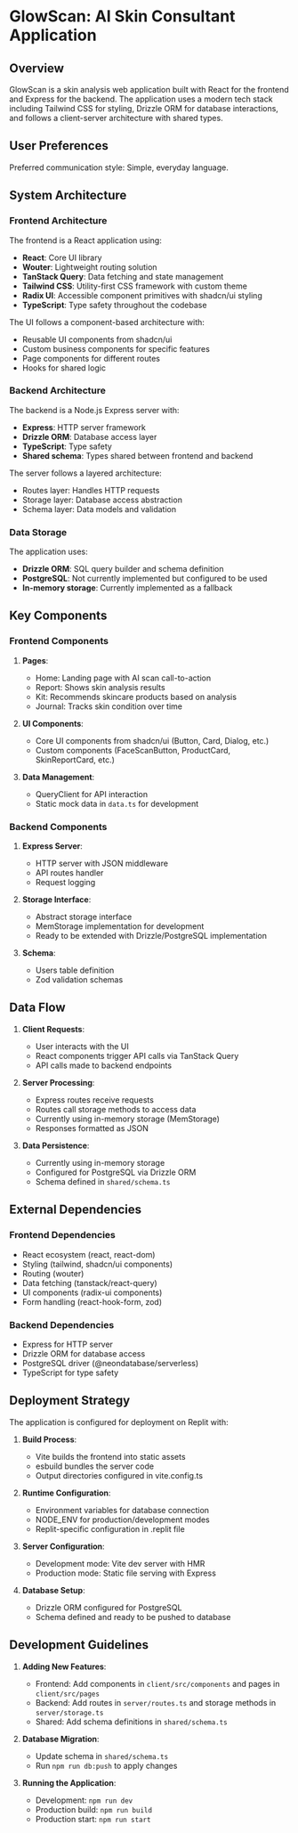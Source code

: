 # GlowScan: AI Skin Consultant Application

## Overview

GlowScan is a skin analysis web application built with React for the frontend and Express for the backend. The application uses a modern tech stack including Tailwind CSS for styling, Drizzle ORM for database interactions, and follows a client-server architecture with shared types.

## User Preferences

Preferred communication style: Simple, everyday language.

## System Architecture

### Frontend Architecture

The frontend is a React application using:
- **React**: Core UI library
- **Wouter**: Lightweight routing solution
- **TanStack Query**: Data fetching and state management
- **Tailwind CSS**: Utility-first CSS framework with custom theme
- **Radix UI**: Accessible component primitives with shadcn/ui styling
- **TypeScript**: Type safety throughout the codebase

The UI follows a component-based architecture with:
- Reusable UI components from shadcn/ui
- Custom business components for specific features
- Page components for different routes
- Hooks for shared logic

### Backend Architecture

The backend is a Node.js Express server with:
- **Express**: HTTP server framework
- **Drizzle ORM**: Database access layer
- **TypeScript**: Type safety
- **Shared schema**: Types shared between frontend and backend

The server follows a layered architecture:
- Routes layer: Handles HTTP requests
- Storage layer: Database access abstraction
- Schema layer: Data models and validation

### Data Storage

The application uses:
- **Drizzle ORM**: SQL query builder and schema definition
- **PostgreSQL**: Not currently implemented but configured to be used
- **In-memory storage**: Currently implemented as a fallback

## Key Components

### Frontend Components

1. **Pages**: 
   - Home: Landing page with AI scan call-to-action
   - Report: Shows skin analysis results
   - Kit: Recommends skincare products based on analysis
   - Journal: Tracks skin condition over time

2. **UI Components**:
   - Core UI components from shadcn/ui (Button, Card, Dialog, etc.)
   - Custom components (FaceScanButton, ProductCard, SkinReportCard, etc.)

3. **Data Management**:
   - QueryClient for API interaction
   - Static mock data in `data.ts` for development

### Backend Components

1. **Express Server**:
   - HTTP server with JSON middleware
   - API routes handler
   - Request logging

2. **Storage Interface**:
   - Abstract storage interface
   - MemStorage implementation for development
   - Ready to be extended with Drizzle/PostgreSQL implementation

3. **Schema**:
   - Users table definition
   - Zod validation schemas

## Data Flow

1. **Client Requests**:
   - User interacts with the UI
   - React components trigger API calls via TanStack Query
   - API calls made to backend endpoints

2. **Server Processing**:
   - Express routes receive requests
   - Routes call storage methods to access data
   - Currently using in-memory storage (MemStorage)
   - Responses formatted as JSON

3. **Data Persistence**:
   - Currently using in-memory storage
   - Configured for PostgreSQL via Drizzle ORM
   - Schema defined in `shared/schema.ts`

## External Dependencies

### Frontend Dependencies
- React ecosystem (react, react-dom)
- Styling (tailwind, shadcn/ui components)
- Routing (wouter)
- Data fetching (tanstack/react-query)
- UI components (radix-ui components)
- Form handling (react-hook-form, zod)

### Backend Dependencies
- Express for HTTP server
- Drizzle ORM for database access
- PostgreSQL driver (@neondatabase/serverless)
- TypeScript for type safety

## Deployment Strategy

The application is configured for deployment on Replit with:

1. **Build Process**:
   - Vite builds the frontend into static assets
   - esbuild bundles the server code
   - Output directories configured in vite.config.ts

2. **Runtime Configuration**:
   - Environment variables for database connection
   - NODE_ENV for production/development modes
   - Replit-specific configuration in .replit file

3. **Server Configuration**:
   - Development mode: Vite dev server with HMR
   - Production mode: Static file serving with Express

4. **Database Setup**:
   - Drizzle ORM configured for PostgreSQL
   - Schema defined and ready to be pushed to database

## Development Guidelines

1. **Adding New Features**:
   - Frontend: Add components in `client/src/components` and pages in `client/src/pages`
   - Backend: Add routes in `server/routes.ts` and storage methods in `server/storage.ts`
   - Shared: Add schema definitions in `shared/schema.ts`

2. **Database Migration**:
   - Update schema in `shared/schema.ts`
   - Run `npm run db:push` to apply changes

3. **Running the Application**:
   - Development: `npm run dev`
   - Production build: `npm run build`
   - Production start: `npm run start`